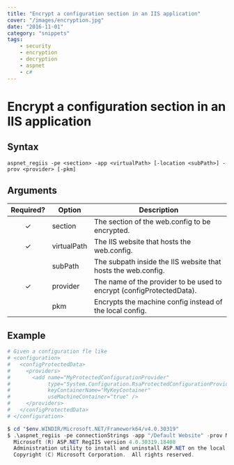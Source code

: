 ```yaml
---
title: "Encrypt a configuration section in an IIS application"
cover: "/images/encryption.jpg"
date: "2016-11-01"
category: "snippets"
tags:
    - security
    - encryption
    - decryption
    - aspnet
    - c#
---
```


# Encrypt a configuration section in an IIS application

## Syntax

```
aspnet_regiis -pe <section> -app <virtualPath> [-location <subPath>] -prov <provider> [-pkm]
```

## Arguments 

|   Required?   | Option      | Description                                                           |
| :-----------: | ----------- | --------------------------------------------------------------------- |
|   &#10003;    | section     | The section of the web.config to be encrypted.                        |
|   &#10003;    | virtualPath | The IIS website that hosts the web.config.                            |
|               | subPath     | The subpath inside the IIS website that hosts the web.config.         |
|   &#10003;    | provider    | The name of the provider to be used to encrypt (configProtectedData). |
|               | pkm         | Encrypts the machine config instead of the local config.              |

## Example

```powershell
# Given a configuration fle like
# <configuration>
#   <configProtectedData>
#     <providers>
#       <add name="MyProtectedConfigurationProvider" 
#            type="System.Configuration.RsaProtectedConfigurationProvider, ..." 
#            keyContainerName="MyKeyContainer" 
#            useMachineContainer="true" />
#     </providers>
#   </configProtectedData>
# </configuration>

$ cd "$env.WINDIR/Microsoft.NET/Framework64/v4.0.30319"
$ .\aspnet_regiis -pe connectionStrings -app "/Default Website" -prov MyProtectedConfigurationProvider
  Microsoft (R) ASP.NET RegIIS version 4.0.30319.18408
  Administration utility to install and uninstall ASP.NET on the local machine.
  Copyright (C) Microsoft Corporation.  All rights reserved.


```
